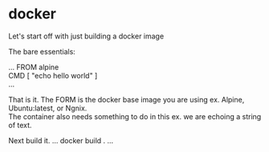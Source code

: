 # docker

Let's start off with just building a docker image  

The bare essentials:  

...
FROM alpine  
CMD [ "echo hello world" ]  
...

That is it. The FORM is the docker base image you are using ex. Alpine, Ubuntu:latest, or Ngnix.  
The container also needs something to do in this ex. we are echoing a string of text.  


Next build it. 
...
docker build . 
...